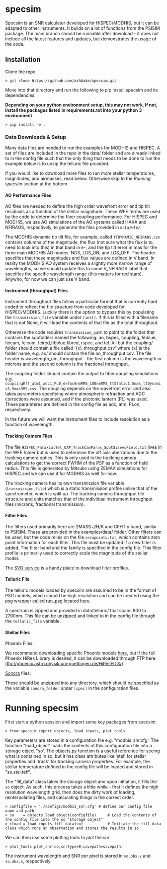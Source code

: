 # specsim
Specsim is an SNR calculator developed for HISPEC/MODHIS, but it can be adapted to other instruments. It builds on a lot of functions from the PSISIM package. The main branch should be runnable after download - it does not include all the latest features and updates, but demonstrates the usage of the code.

## Installation
Clone the repo
```
> git clone https://github.com/ashbake/specsim.git
```
Move into that directory and run the following to pip install specsim and its dependencies:

**Depending on your python environment setup, this may not work. If not, install the packages listed in requirements.txt into your python 3 environment**

```
> pip install -e .
```

### Data Downloads & Setup
Many data files are needed to run the examples for MODHIS and HISPEC. A set of files are included in the repo in the data/ folder and are already linked to in the config file such that the only thing that needs to be done to run the example below is to unzip the telluric file provided. 

If you would like to download more files to run more stellar temperatures, magnitudes, and airmasses, read below. Otherwise skip to the *Running specsim* section at the bottom

#### AO Performance Files
AO files are needed to define the high order wavefront error and tip tilt residiuals as a function of the stellar magnitude. These WFE terms are used by the code to determine the fiber coupling performance. For HISPEC and MODHIS, we use AO simulations of the AO systems called HAKA and NFIRAOS, respectively, to generate the files provided in `data/wfe/`.

The MODHIS dynamic tip tilt file, for example, called `TTDYNAMIC_NFIRAOS.csv` contains columns of the magnitude, the flux (not sure what the flux is to, need to look into this) in that band in e-, and the tip tilt error in mas for the three main MODHIS AO modes: NGS, LGS_ON, and LGS_OFF. The header specifies that these magnitudes and flux values are defined in V band. In reality the MODHIS AO system receives a slightly more narrow range of wavelengths, so we should update this to some V_NFIRAOS label that specifies the specific wavelength range (this matters for red stars). Anywho, for now we can just use V band. 


#### Instrument (throughput) Files
Instrument throughput files follow a particular format that is currently hard coded to reflect the file structure from code developed for HISPEC/MODHIS. Luckily there is the option to bypass this by populating the `transmission_file` variable under `[inst]`. If this is filled with a filename that is not None, it will load the contents of that file as the total throughput.

Otherwise the code requires `transmission_path` to point to the folder that contains the subfolders named the following: ao, bspec, coupling, feiblue, feicam, feicom, feired,fibblue,fibred, rspec, and tel. All but the coupling/ folder should contain a file called '{x}_throughput.csv' where {x} is the folder name, e.g. ao/ should contain the file ao_throughput.csv. The file header is wavelength_um, throughput - the first column is the wavelength in microns and the second column is the fractional throughput.

The coupling folder should contain the output to fiber coupling simulations e.g. `couplingEff_atm1_adc1_PL0_defoc0nmRMS_LO0nmRMS_ttStatic1.5mas_ttDynamic5.5masRMS.csv`. The coupling depends on the wavefront error and also takes parameters specifying where atmospheric refraction and ADC corrections were assumed, and if the photonic lantern (PL) was used. These paramteres are defined in the config file as adc, atm, PLon, respectively.

In the future we will want the instrument files to include resolution as a function of wavelength. 

#### Tracking Camera Files
The file `HISPEC_ParaxialTel_OAP_TrackCamParax_SpotSizevsField.txt` lives in the WFE folder but is used to determine the off axis aberrations due to the tracking camera optics. This is only used in the tracking camera calculations to get the correct FWHM of the PSF as a function of field radius. This file is generated by Mitsuko using ZEMAX simulations for HISPEC and we can use it for MODHIS as well for now.

The tracking camera has its own transmission file variable (`transmission_file`) which is a static transmission profile unlike that of the spectrometer, which is split up. The tracking camera throughput file structure and units matches that of the individual instrument throughput files (microns, fractional transmission).

#### Filter Files
The filters used primarily here are 2MASS J/H/K and CFHT y band, similar to PSISIM. These are provided in the examples/data/ folder. Other filters can be used, but the code relies on the file `zeropoints.txt`, which contains zero point information for each filter. This file must be updated if a new filter is added. The filter band and the family is specified in the config file. This filter profile is primarily used to correctly scale the magnitude of the stellar model.

The [SVO service](http://svo2.cab.inta-csic.es/theory/fps/index.php?mode=browse&gname=2MASS&asttype=) is a handy place to download filter profiles.

#### Telluric File
The telluric models loaded by specsim are assumed to be in the format of PSG models, which should be high resolution and can be created using the psg wrapper called run_psg located [here](https://github.com/ashbake/run_psg). 

A spectrum is zipped and provided in data/telluric/ that spans 800 to 2700nm. This file can be unzipped and linked to in the config file through the ```telluric_file``` variable.

#### Stellar Files

Phoenix Files: 

We recommend downloading specific Phoenix models [here](http://phoenix.astro.physik.uni-goettingen.de/?page_id=15), but if the full Phoenix HiRes Library is desired, it can be downloaded through FTP here: (ftp://phoenix.astro.physik.uni-goettingen.de/HiResFITS/).


[Sonora](https://zenodo.org/record/1309035#.XbtLtpNKhMA) files: 

These should be unzipped into any directory, which should be specified as the variable ```sonora_folder``` under ```[spec]``` in the configuration files. 



# Running specsim

First start a python session and import some key packages from specsim:
```
> from specsim import objects, load_inputs, plot_tools
```

Key parameters are stored in a configuration file e.g. "modhis_snr.cfg'. The function "load_object' loads the contents of this configuration file into a storage object "so'. The objects.py function is a useful reference for seeing what is contained in so, but it has class attributes like 'stel' for stellar properties and 'track' for tracking camera properties. For example, the stellar temperature defined in the config file will be loaded and stored in "so.stel.teff'.

The "fill_data" class takes the storage object and upon initiation, it fills the `so` object. As such, this process takes a little while - first it defines the high resolution wavelength grid, then does the dirty work of loading, reinterpolating files, and calculating things in the correct order.


```
> configfile = './configs/modhis_snr.cfg' # define our config file name and path
> so    = objects.load_object(configfile)     # Load the contents of the config file into the so "storage object"
> cload = load_inputs.fill_data(so)           # Initiate the fill_data class which runs an observation and stores the results in so
```


We can then use some plotting tools to plot the snr
```
> plot_tools.plot_snr(so,snrtype=0,savepath=savepath)
```

The instrument wavelength and SNR per pixel is stored in `so.obs.v` and  `so.obs.s`, respectively. 



